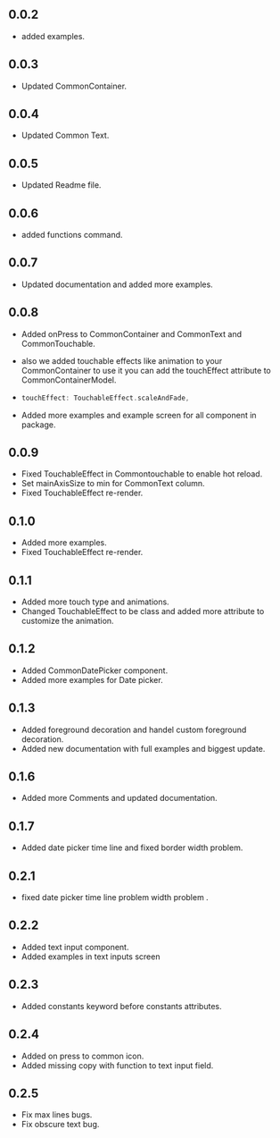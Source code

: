 ## 0.0.2
* added examples.

## 0.0.3
* Updated CommonContainer.

## 0.0.4
* Updated Common Text.

## 0.0.5
* Updated Readme file.
## 0.0.6
* added functions command.

## 0.0.7
* Updated documentation and added more examples.

## 0.0.8
* Added onPress to CommonContainer and CommonText and CommonTouchable. 
* also we added touchable effects like animation to your CommonContainer to use it you can add the touchEffect attribute to CommonContainerModel.

* ```dart
  touchEffect: TouchableEffect.scaleAndFade,
  ```
* Added more examples and example screen for all component in package.

## 0.0.9
* Fixed TouchableEffect in Commontouchable to enable hot reload.
* Set mainAxisSize to min for CommonText column.
* Fixed TouchableEffect re-render.

## 0.1.0
* Added more examples.
* Fixed TouchableEffect re-render.

## 0.1.1
* Added more touch type and animations.
* Changed TouchableEffect to be class and added more attribute to customize the animation.

## 0.1.2
* Added CommonDatePicker component.
* Added more examples for Date picker.

## 0.1.3
* Added foreground decoration and handel custom foreground decoration.
* Added new documentation with full examples and biggest update.

## 0.1.6
* Added more Comments and updated documentation.

## 0.1.7
* Added date picker time line and fixed border width problem.


## 0.2.1
* fixed date picker time line problem width problem .

## 0.2.2
* Added text input component.
* Added examples in text inputs screen 

## 0.2.3
* Added constants keyword before constants attributes.

## 0.2.4
* Added on press to common icon.
* Added missing copy with function to text input field.

## 0.2.5
* Fix max lines bugs.
* Fix obscure text bug.
